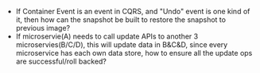 - If Container Event is an event in CQRS, and "Undo" event is one kind of it, then how can the snapshot be built to restore the snapshot to previous image?
- If microservie(A) needs to call update APIs to another 3 microservies(B/C/D), this will update data in B&C&D, since every microservice has each own data store, how to ensure all the update ops are successful/roll backed?

